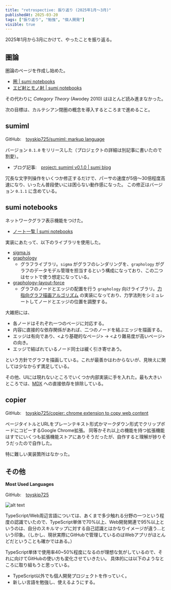 ```yaml
---
title: "retrospective: 振り返り (2025年1月～3月)"
publishedAt: 2025-03-20
tags: ["振り返り", "勉強", "個人開発"]
visible: true
---
```


2025年1月から3月にかけて、やったことを振り返る。

## 圏論

圏論のページを作成し始めた。

- [圏 | sumi notebooks](https://toyskip725.github.io/notebooks/category-theory/category/)
- [エピ射とモノ射 | sumi notebooks](https://toyskip725.github.io/notebooks/category-theory/epis-and-monos/)

その代わりに *Category Theory* (Awodey 2010) はほとんど読み進まなかった。

次の目標は、カルテシアン閉圏の概念を導入するところまで進めること。

## sumiml

GitHub:　[toyskip725/sumiml: markup language](https://github.com/toyskip725/sumiml)

バージョン `0.1.0` をリリースした（プロジェクトの詳細は別記事に書いたので割愛）。

- ブログ記事:　[project: sumiml v0.1.0 | sumi blog](https://toyskip725.github.io/blog/post/2025-01-19/)

冗長な文字列操作をいくつか修正するだけで、パーサの速度が5倍～30倍程度高速になり、いったん普段使いには困らない動作感になった。
この修正はバージョン `0.1.1` に含めている。


## sumi notebooks

ネットワークグラフ表示機能をつけた。

- [ノート一覧 | sumi notebooks](https://toyskip725.github.io/notebooks/posts/)

実装にあたって、以下のライブラリを使用した。
- [sigma.js](https://www.sigmajs.org/)
- [graphology](https://graphology.github.io/)
  - グラフライブラリ。`sigma` がグラフのレンダリングを、`graphology` がグラフのデータモデル管理を担当するという構成になっており、この二つはセットで使う想定になっている。
- [graphology-layout-force](https://graphology.github.io/standard-library/layout-force.html)
  - グラフのノードとエッジの配置を行う `graphology` 向けライブラリ。[力指向グラフ描画アルゴリズム](https://en.wikipedia.org/wiki/Force-directed_graph_drawing) の実装になっており、力学法則をシミュレートしてノードとエッジの位置を調整する。

大雑把には、

- 各ノードはそれぞれ一つのページに対応する。
- 内容に直接的な依存関係があれば、二つのノードを結ぶエッジを描画する。
- エッジは有向であり、<より基礎的なページ> → <より難易度が高いページ> の向き。
- エッジで結ばれているノード同士は緩く引き寄せあう。

という方針でグラフを描画している。これが最善かはわからないが、見映えに関しては少なからず満足している。


その他、UIには現れないところでいくつか内部実装に手を入れた。最も大きいところでは、[MDX](https://mdxjs.com/) への直接依存を排除している。

## copier

GitHub:　[toyskip725/copier: chrome extension to copy web content](https://github.com/toyskip725/copier)

ページタイトルとURLをプレーンテキスト形式かマークダウン形式でクリップボードにコピーするGoogle Chrome拡張。
同等かそれ以上の機能を持つ拡張機能はすでにいくつも拡張機能ストアにありそうだったが、自作すると理解が捗りそうだったので自作した。

特に難しい実装箇所はなかった。


## その他

**Most Used Languages**

GitHub:　[toyskip725](https://github.com/toyskip725)

![alt text](/post/2025-03-20-1.svg)

TypeScript/Web周辺言語については、あくまで多少触れる分野の一つという程度の認識でいたので、TypeScript単体で70%以上、Web開発関連で95%以上というのは、自分のスキルマップに対する自己認識とはかなりイメージが違う…という印象。（しかし、現状実際にGitHubで管理しているのはWebアプリがほとんどだということも確かではある。）

TypeScript単体で使用率40~50%程度になるのが理想な気がしているので、それに向けてGitHubの使い方も変化させていきたい。
具体的には以下のようなところに取り組もうと思っている。
- TypeScript以外でも個人開発プロジェクトを作っていく。
- 新しい言語を勉強し、使えるようにする。
